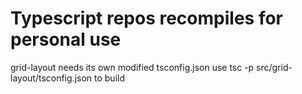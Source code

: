 # Typescript repos recompiles for personal use

grid-layout needs its own modified tsconfig.json use
tsc -p src/grid-layout/tsconfig.json
to build

